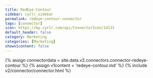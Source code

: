 ```yaml
---
title: RedEye Contour
sidebar: cyclr_sidebar
permalink: redeye-contour-connector
tags: [connector]
icon: https://my.cyclr.com/api/ConnectorIcon/14131
default_header: false
category: Marketing
categories: [Marketing]
showv1content: false
---
```

{% assign connectordata = site.data.v2.connectors.connector-redeye-contour %}
{% assign v1content = 'redeye-contour.md' %}
{% include v2/connector/connector.html %}	